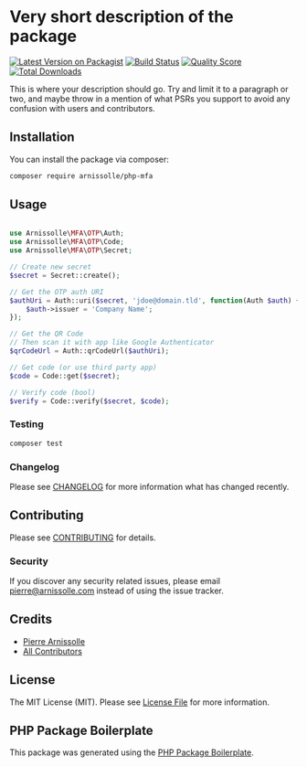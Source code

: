 # Very short description of the package

[![Latest Version on Packagist](https://img.shields.io/packagist/v/arnissolle/php-mfa.svg?style=flat-square)](https://packagist.org/packages/arnissolle/php-mfa)
[![Build Status](https://img.shields.io/travis/arnissolle/php-mfa/master.svg?style=flat-square)](https://travis-ci.org/arnissolle/php-mfa)
[![Quality Score](https://img.shields.io/scrutinizer/g/arnissolle/php-mfa.svg?style=flat-square)](https://scrutinizer-ci.com/g/arnissolle/php-mfa)
[![Total Downloads](https://img.shields.io/packagist/dt/arnissolle/php-mfa.svg?style=flat-square)](https://packagist.org/packages/arnissolle/php-mfa)

This is where your description should go. Try and limit it to a paragraph or two, and maybe throw in a mention of what PSRs you support to avoid any confusion with users and contributors.

## Installation

You can install the package via composer:

```bash
composer require arnissolle/php-mfa
```

## Usage

``` php

use Arnissolle\MFA\OTP\Auth;
use Arnissolle\MFA\OTP\Code;
use Arnissolle\MFA\OTP\Secret;

// Create new secret
$secret = Secret::create();

// Get the OTP auth URI
$authUri = Auth::uri($secret, 'jdoe@domain.tld', function(Auth $auth) {
    $auth->issuer = 'Company Name';
});

// Get the QR Code
// Then scan it with app like Google Authenticator
$qrCodeUrl = Auth::qrCodeUrl($authUri);

// Get code (or use third party app)
$code = Code::get($secret);

// Verify code (bool)
$verify = Code::verify($secret, $code);
```

### Testing

``` bash
composer test
```

### Changelog

Please see [CHANGELOG](CHANGELOG.md) for more information what has changed recently.

## Contributing

Please see [CONTRIBUTING](CONTRIBUTING.md) for details.

### Security

If you discover any security related issues, please email pierre@arnissolle.com instead of using the issue tracker.

## Credits

- [Pierre Arnissolle](https://github.com/arnissolle)
- [All Contributors](../../contributors)

## License

The MIT License (MIT). Please see [License File](LICENSE.md) for more information.

## PHP Package Boilerplate

This package was generated using the [PHP Package Boilerplate](https://laravelpackageboilerplate.com).
